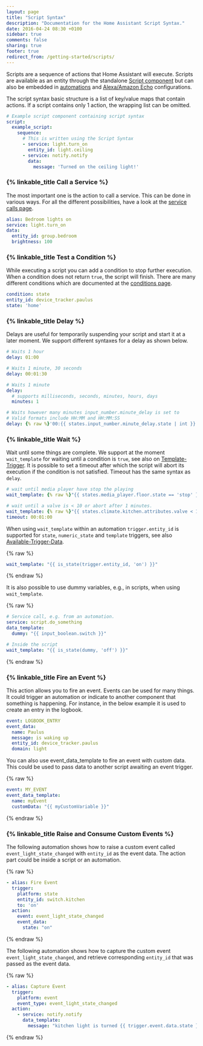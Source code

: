 ```yaml
---
layout: page
title: "Script Syntax"
description: "Documentation for the Home Assistant Script Syntax."
date: 2016-04-24 08:30 +0100
sidebar: true
comments: false
sharing: true
footer: true
redirect_from: /getting-started/scripts/
---
```


Scripts are a sequence of actions that Home Assistant will execute. Scripts are available as an entity through the standalone [Script component] but can also be embedded in [automations] and [Alexa/Amazon Echo] configurations.

The script syntax basic structure is a list of key/value maps that contain actions. If a script contains only 1 action, the wrapping list can be omitted.

```yaml
# Example script component containing script syntax
script:
  example_script:
    sequence:
      # This is written using the Script Syntax
      - service: light.turn_on
        entity_id: light.ceiling
      - service: notify.notify
        data:
          message: 'Turned on the ceiling light!'
```

### {% linkable_title Call a Service %}

The most important one is the action to call a service. This can be done in various ways. For all the different possibilities, have a look at the [service calls page].

```yaml
alias: Bedroom lights on
service: light.turn_on
data:
  entity_id: group.bedroom
  brightness: 100
```

### {% linkable_title Test a Condition %}

While executing a script you can add a condition to stop further execution. When a condition does not return `true`, the script will finish. There are many different conditions which are documented at the [conditions page].

```yaml
condition: state
entity_id: device_tracker.paulus
state: 'home'
```

### {% linkable_title Delay %}

Delays are useful for temporarily suspending your script and start it at a later moment. We support different syntaxes for a delay as shown below.

```yaml
# Waits 1 hour
delay: 01:00
```

```yaml
# Waits 1 minute, 30 seconds
delay: 00:01:30
```

```yaml
# Waits 1 minute
delay:
  # supports milliseconds, seconds, minutes, hours, days
  minutes: 1
```

```yaml
# Waits however many minutes input_number.minute_delay is set to
# Valid formats include HH:MM and HH:MM:SS
delay: {% raw %}'00:{{ states.input_number.minute_delay.state | int }}:00'{% endraw %}
```
### {% linkable_title Wait %}

Wait until some things are complete. We support at the moment `wait_template` for waiting until a condition is `true`, see also on [Template-Trigger](/docs/automation/trigger/#template-trigger). It is possible to set a timeout after which the script will abort its execution if the condition is not satisfied. Timeout has the same syntax as `delay`.

```yaml
# wait until media player have stop the playing
wait_template: {% raw %}"{{ states.media_player.floor.state == 'stop' }}"{% endraw %}
```

```yaml
# wait until a valve is < 10 or abort after 1 minutes.
wait_template: {% raw %}"{{ states.climate.kitchen.attributes.valve < 10 }}"{% endraw %}
timeout: 00:01:00
```

When using `wait_template` within an automation `trigger.entity_id` is supported for `state`, `numeric_state` and `template` triggers, see also [Available-Trigger-Data](/docs/automation/templating/#available-trigger-data).

{% raw %}
```yaml
wait_template: "{{ is_state(trigger.entity_id, 'on') }}"
```
{% endraw %}

It is also possible to use dummy variables, e.g., in scripts, when using `wait_template`.

{% raw %}
```yaml
# Service call, e.g. from an automation.
service: script.do_something
data_template:
  dummy: "{{ input_boolean.switch }}"

# Inside the script
wait_template: "{{ is_state(dummy, 'off') }}"
```
{% endraw %}

### {% linkable_title Fire an Event %}

This action allows you to fire an event. Events can be used for many things. It could trigger an automation or indicate to another component that something is happening. For instance, in the below example it is used to create an entry in the logbook.

```yaml
event: LOGBOOK_ENTRY
event_data:
  name: Paulus
  message: is waking up
  entity_id: device_tracker.paulus
  domain: light
```

You can also use event_data_template to fire an event with custom data. This could be used to pass data to another script awaiting
an event trigger.

{% raw %}
```yaml
event: MY_EVENT
event_data_template:
  name: myEvent
  customData: "{{ myCustomVariable }}"
```
{% endraw %}

### {% linkable_title Raise and Consume Custom Events %}

The following automation shows how to raise a custom event called `event_light_state_changed` with `entity_id` as the event data. The action part could be inside a script or an automation.

{% raw %}
```yaml
- alias: Fire Event
  trigger:
    platform: state
    entity_id: switch.kitchen
    to: 'on'
  action:
    event: event_light_state_changed
    event_data:
      state: "on"
```
{% endraw %}

The following automation shows how to capture the custom event `event_light_state_changed`, and retrieve corresponding `entity_id` that was passed as the event data.

{% raw %}
```yaml
- alias: Capture Event
  trigger:
    platform: event
    event_type: event_light_state_changed
  action:
    - service: notify.notify
      data_template:
        message: "kitchen light is turned {{ trigger.event.data.state }}"
```
{% endraw %}

[Script component]: /components/script/
[automations]: /getting-started/automation-action/
[Alexa/Amazon Echo]: /components/alexa/
[service calls page]: /getting-started/scripts-service-calls/
[conditions page]: /getting-started/scripts-conditions/
